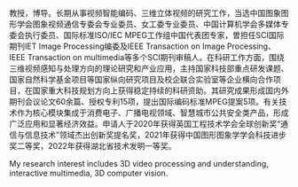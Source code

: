 教授，博导。长期从事视频智能编码、三维立体视频的研究工作，当选中国图象图形学会图象视频通信专委会专业委员、女工委专业委员、中国计算机学会多媒体专委会执行委员、国际标准ISO/IEC MPEG工作组中国代表团专家，曽担任SCI国际期刊IET Image Processing编委及IEEE Transaction on Image Processing、IEEE Transaction on multimedia等多个SCI期刊审稿人。在科研工作方面，围绕三维视频感知与处理方向的理论研究和产业应用，主持国家科技部重点研发课题、国家自然科学基金项目等国家纵向研究项目及校企联合实验室等企业横向合作项目，在国家重大科技规划方向上获得稳定持续的科研资助。其研究成果形成国内外期刊会议论文60余篇、授权专利15项，提出国际编码标准MPEG提案5项。有关技术作为核心模块集成于消费电子、广播电视领域、智慧城市公共安全类产品，形成广泛应用和显著经济效益。申请人于2020年获得英国工程技术学会全球创新奖“通信与信息技术”领域杰出创新奖提名奖，2021年获得中国图形图象学学会科技进步奖二等奖，2022年获得湖北省技术发明一等奖。

My research interest includes 3D video processing and understanding, interactive multimedia, 3D computer vision. 
